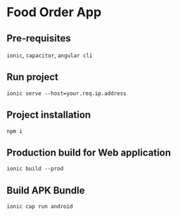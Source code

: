 # Food Order App

## Pre-requisites
```ionic```, ```capacitor```, ```angular cli```

## Run project
```ionic serve --host=your.req.ip.address```

## Project installation
```npm i```

## Production build for Web application
```ionic build --prod```

## Build APK Bundle
```ionic cap run android```
